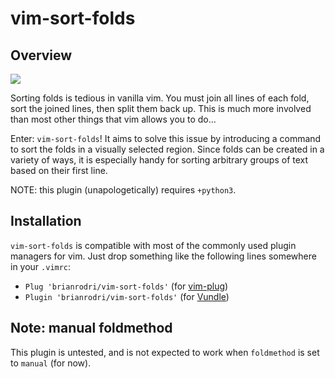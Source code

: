 # vim-sort-folds

## Overview

![](https://raw.github.com/obreitwi/vim-sort-folds/master/doc/demo.gif)

Sorting folds is tedious in vanilla vim. You must join all lines of each fold, sort the joined lines, then split them back up. This is much more involved than most other things that vim allows you to do...

Enter: `vim-sort-folds`! It aims to solve this issue by introducing a command to sort the folds in a visually selected region. Since folds can be created in a variety of ways, it is especially handy for sorting arbitrary groups of text based on their first line.

NOTE: this plugin (unapologetically) requires `+python3`.


## Installation

`vim-sort-folds` is compatible with most of the commonly used plugin managers for vim. Just drop
something like the following lines somewhere in your `.vimrc`:

 - `Plug 'brianrodri/vim-sort-folds'` (for [vim-plug](https://github.com/junegunn/vim-plug))
 - `Plugin 'brianrodri/vim-sort-folds'` (for [Vundle](https://github.com/VundleVim/Vundle.vim))


## Note: manual foldmethod
This plugin is untested, and is not expected to work when `foldmethod` is set to `manual` (for now).
